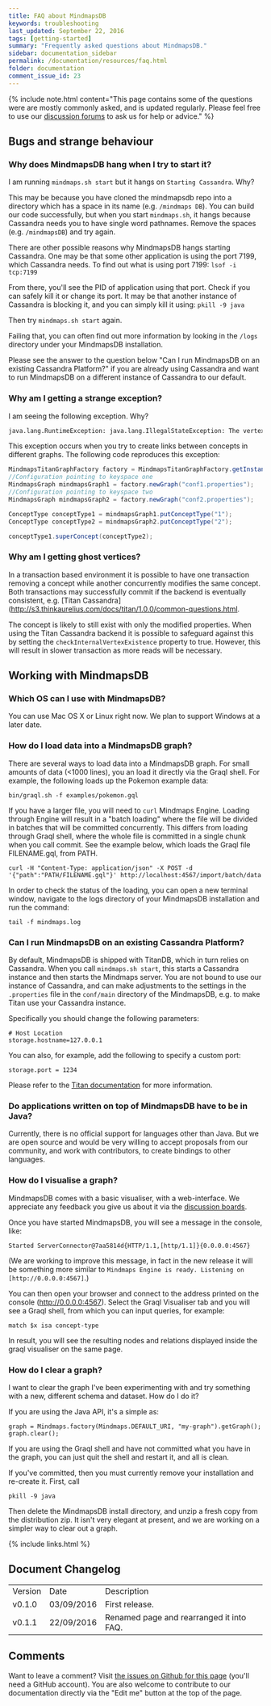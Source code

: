 ```yaml
---
title: FAQ about MindmapsDB
keywords: troubleshooting
last_updated: September 22, 2016
tags: [getting-started]
summary: "Frequently asked questions about MindmapsDB."
sidebar: documentation_sidebar
permalink: /documentation/resources/faq.html
folder: documentation
comment_issue_id: 23
---
```


{% include note.html content="This page contains some of the questions were are mostly commonly asked, and is updated regularly. Please feel free to use our [discussion forums](http://discuss.mindmaps.io) to ask us for help or advice." %}

## Bugs and strange behaviour

### Why does MindmapsDB hang when I try to start it?   

I am running `mindmaps.sh start` but it hangs on `Starting Cassandra`. Why?

This may be because you have cloned the mindmapsdb repo into a directory which has a space in its name (e.g. `/mindmaps DB`). You can build our code successfully, but when you start `mindmaps.sh`, it hangs because Cassandra needs you to have single word pathnames. Remove the spaces (e.g. `/mindmapsDB`) and try again.

There are other possible reasons why MindmapsDB hangs starting Cassandra. One may be that some other application is using the port 7199, which Cassandra needs.  To find out what is using port 7199:
`lsof -i tcp:7199` 

From there, you'll see the PID of application using that port. Check if you can safely kill it or change its port. It may be that another instance of Cassandra is blocking it, and you can simply kill it using:
`pkill -9 java`

Then try `mindmaps.sh start` again.

Failing that, you can often find out more information by looking in the `/logs` directory under your MindmapsDB installation.  

Please see the answer to the question below "Can I run MindmapsDB on an existing Cassandra Platform?" if you are already using Cassandra and want to run MindmapsDB on a different instance of Cassandra to our default.


### Why am I getting a strange exception?

I am seeing the following exception. Why?
```bash
java.lang.RuntimeException: java.lang.IllegalStateException: The vertex or type is not associated with this transaction [v[24584]]
```

This exception occurs when you try to create links between concepts in
different graphs. The following code reproduces this exception:

```java
MindmapsTitanGraphFactory factory = MindmapsTitanGraphFactory.getInstance();
//Configuration pointing to keyspace one
MindmapsGraph mindmapsGraph1 = factory.newGraph("conf1.properties");
//Configuration pointing to keyspace two
MindmapsGraph mindmapsGraph2 = factory.newGraph("conf2.properties");

ConceptType conceptType1 = mindmapsGraph1.putConceptType("1");
ConceptType conceptType2 = mindmapsGraph2.putConceptType("2");

conceptType1.superConcept(conceptType2);
```

### Why am I getting ghost vertices?

In a  transaction based environment it is possible to have one transaction removing a concept while another concurrently modifies the same concept. Both
transactions may successfully commit if the backend is eventually consistent, e.g. [Titan Cassandra](http://s3.thinkaurelius.com/docs/titan/1.0.0/common-questions.html.

The concept is likely to still exist with only the modified properties. When using the Titan Cassandra backend it is possible to safeguard against
this by setting the `checkInternalVertexExistence` property to true. However, this will result in slower transaction as more reads will be necessary.

## Working with  MindmapsDB

### Which OS can I use with MindmapsDB?

You can use Mac OS X or Linux right now. We plan to support Windows at a later date.

### How do I load data into a MindmapsDB graph?

There are several ways to load data into a MindmapsDB graph. For small amounts of data (<1000 lines), you an load it directly via the Graql shell. For example, the following loads up the Pokemon example data:

```
bin/graql.sh -f examples/pokemon.gql
```

If you have a larger file, you will need to `curl` Mindmaps Engine. Loading through Engine will result in a "batch loading" where the file will be divided in batches that will be committed concurrently. This differs from loading through Graql shell, where the whole file is committed in a single chunk when you call commit. See the example below, which loads the Graql file FILENAME.gql, from PATH.

```
curl -H "Content-Type: application/json" -X POST -d '{"path":"PATH/FILENAME.gql"}' http://localhost:4567/import/batch/data
```

In order to check the status of the loading, you can open a new terminal window, navigate to the logs directory of your MindmapsDB installation and run the command:

```
tail -f mindmaps.log
```

### Can I run MindmapsDB on an existing Cassandra Platform? 

By default, MindmapsDB is shipped with TitanDB, which in turn relies on Cassandra. When you call `mindmaps.sh start`, this starts a Cassandra instance and then starts the Mindmaps server.  You are not bound to use our instance of Cassandra, and can make adjustments to the settings in the `.properties` file in the `conf/main` directory of the MindmapsDB, e.g. to make Titan use your Cassandra instance.

Specifically you should change the following parameters:

```
# Host Location
storage.hostname=127.0.0.1
```

You can also, for example, add the following to specify a custom port:

```
storage.port = 1234
```

Please refer to the [Titan documentation](http://s3.thinkaurelius.com/docs/titan/1.0.0/titan-config-ref.html#_storage) for more information.


### Do applications written on top of MindmapsDB have to be in Java?

Currently, there is no official support for languages other than Java. But we are open source and would be very willing to accept proposals from our community, and work with contributors, to create bindings to other languages.

### How do I visualise a graph?

MindmapsDB comes with a basic visualiser, with a web-interface. We appreciate any feedback you give us about it via the [discussion boards](https://discuss.mindmaps.io/t/visualise-my-data/57).

Once you have started MindmapsDB, you will see a message in the console, like:

```
Started ServerConnector@7aa5814d{HTTP/1.1,[http/1.1]}{0.0.0.0:4567}
```

(We are working to improve this message, in fact in the new release it will be something more similar to `Mindmaps Engine is ready. Listening on [http://0.0.0.0:4567]`.)

You can then open your browser and connect to the address printed on the console (http://0.0.0.0:4567). Select the Graql Visualiser tab and you will see a Graql shell, from which you can input queries, for example:

```
match $x isa concept-type
``` 

In result, you will see the resulting nodes and relations displayed inside the graql visualiser on the same page.

### How do I clear a graph?

I want to clear the graph I've been experimenting with and try something with a new, different schema and dataset. How do I do it?

If you are using the Java API, it's a simple as:

```
graph = Mindmaps.factory(Mindmaps.DEFAULT_URI, "my-graph").getGraph();
graph.clear();
```

If you are using the Graql shell and have not committed what you have in the graph, you can just quit the shell and restart it, and all is clean.

If you've committed, then you must currently remove your installation and re-create it.  First, call

```
pkill -9 java
```

Then delete the MindmapsDB install directory, and unzip a fresh copy from the distribution zip. It isn't very elegant at present, and we are working on a simpler way to clear out a graph.

{% include links.html %}

## Document Changelog  


<table>
    <tr>
        <td>Version</td>
        <td>Date</td>
        <td>Description</td>        
    </tr>
        <tr>
        <td>v0.1.0</td>
        <td>03/09/2016</td>
        <td>First release.</td>        
    </tr>
    <tr>
        <td>v0.1.1</td>
        <td>22/09/2016</td>
        <td>Renamed page and rearranged it into FAQ.</td>        
    </tr>

</table>

## Comments
Want to leave a comment? Visit <a href="https://github.com/mindmapsdb/docs/issues/23" target="_blank">the issues on Github for this page</a> (you'll need a GitHub account). You are also welcome to contribute to our documentation directly via the "Edit me" button at the top of the page.
